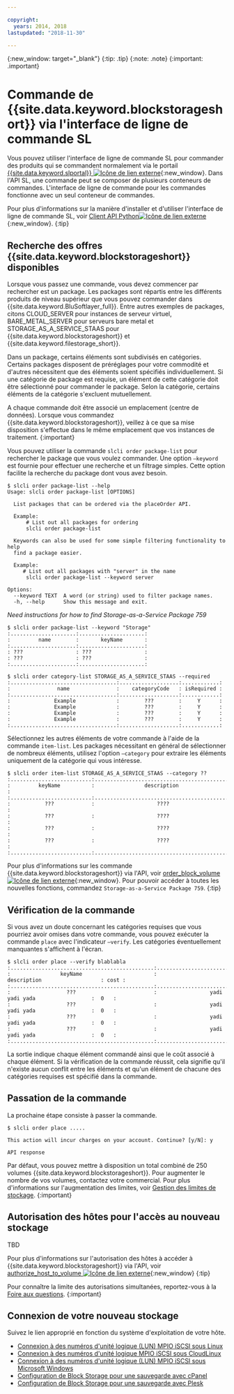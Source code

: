 ```yaml
---

copyright:
  years: 2014, 2018
lastupdated: "2018-11-30"

---
```

{:new_window: target="_blank"}
{:tip: .tip}
{:note: .note}
{:important: .important}

# Commande de {{site.data.keyword.blockstorageshort}} via l'interface de ligne de commande SL

Vous pouvez utiliser l'interface de ligne de commande SL pour commander des produits qui se commandent normalement via le portail [{{site.data.keyword.slportal}} ![Icône de lien externe](../../icons/launch-glyph.svg "Icône de lien externe")](https://control.softlayer.com/){:new_window}. Dans l'API SL, une commande peut se composer de plusieurs conteneurs de commandes. L'interface de ligne de commande pour les commandes fonctionne avec un seul conteneur de commandes.

Pour plus d'informations sur la manière d'installer et d'utiliser l'interface de ligne de commande SL, voir [Client API Python![Icône de lien externe](../../icons/launch-glyph.svg "Icône de lien externe")](https://softlayer-python.readthedocs.io/en/latest/cli.html){:new_window}.
{:tip}

## Recherche des offres {{site.data.keyword.blockstorageshort}} disponibles

Lorsque vous passez une commande, vous devez commencer par rechercher est un package. Les packages sont répartis entre les différents produits de niveau supérieur que vous pouvez commander dans {{site.data.keyword.BluSoftlayer_full}}. Entre autres exemples de packages, citons CLOUD_SERVER pour instances de serveur virtuel, BARE_METAL_SERVER pour serveurs bare metal et STORAGE_AS_A_SERVICE_STAAS pour {{site.data.keyword.blockstorageshort}} et {{site.data.keyword.filestorage_short}}.

Dans un package, certains éléments sont subdivisés en catégories. Certains packages disposent de préréglages pour votre commodité et d'autres nécessitent que des éléments soient spécifiés individuellement. Si une catégorie de package est requise, un élément de cette catégorie doit être sélectionné pour commander le package. Selon la catégorie, certains éléments de la catégorie s'excluent mutuellement.

A chaque commande doit être associé un emplacement (centre de données). Lorsque vous commandez {{site.data.keyword.blockstorageshort}}, veillez à ce que sa mise disposition s'effectue dans le même emplacement que vos instances de traitement.
{:important}

Vous pouvez utiliser la commande `slcli order package-list` pour rechercher le package que vous voulez commander. Une option `–keyword` est fournie pour effectuer une recherche et un filtrage simples. Cette option facilite la recherche du package dont vous avez besoin.

```
$ slcli order package-list --help
Usage: slcli order package-list [OPTIONS]

  List packages that can be ordered via the placeOrder API.

  Example:
      # List out all packages for ordering
      slcli order package-list

  Keywords can also be used for some simple filtering functionality to help
  find a package easier.

  Example:
     # List out all packages with "server" in the name
      slcli order package-list --keyword server

Options:
  --keyword TEXT  A word (or string) used to filter package names.
  -h, --help      Show this message and exit.
```

*Need instructions for how to find Storage-as-a-Service Package 759*

```
$ slcli order package-list --keyword "Storage"
:.....................:.....................:
:         name        :       keyName       :
:.....................:.....................:
: ???                 : ???                 :
: ???                 : ???                 :
:.....................:.....................:
```

```
$ slcli order category-list STORAGE_AS_A_SERVICE_STAAS --required
:..................................:...................:............:
:               name               :    categoryCode   : isRequired :
:..................................:...................:............:
:              Example             :        ???        :     Y      :
:              Example             :        ???        :     Y      :
:              Example             :        ???        :     Y      :
:              Example             :        ???        :     Y      :
:..................................:...................:............:
```

Sélectionnez les autres éléments de votre commande à l'aide de la commande `item-list`. Les packages nécessitant en général de sélectionner de nombreux éléments, utilisez l'option `–category` pour extraire les éléments uniquement de la catégorie qui vous intéresse.

```
$ slcli order item-list STORAGE_AS_A_SERVICE_STAAS --category ??
:..........................:..............................................:
:         keyName          :                description                   :
:..........................:..............................................:
:           ???            :                    ????                      :
:           ???            :                    ????                      :
:           ???            :                    ????                      :
:           ???            :                    ????                      :
:..........................:..............................................:
```

Pour plus d'informations sur les commande {{site.data.keyword.blockstorageshort}} via l'API, voir [order_block_volume ![Icône de lien externe](../../icons/launch-glyph.svg "Icône de lien externe")](https://softlayer-python.readthedocs.io/en/latest/api/managers/block.html#SoftLayer.managers.block.BlockStorageManager.order_block_volume){:new_window}.
Pour pouvoir accéder à toutes les nouvelles fonctions, commandez `Storage-as-a-Service Package 759`.
{:tip}

## Vérification de la commande

Si vous avez un doute concernant les catégories requises que vous pourriez avoir omises dans votre commande, vous pouvez exécuter la commande `place` avec l'indicateur `–verify`. Les catégories éventuellement manquantes s'affichent à l'écran.


```
$ slcli order place --verify blablabla
:..............................................:.................................................:......:
:                keyName                       :                   description                   : cost :
:..............................................:.................................................:......:
:                  ???                         :                 yadi yadi yada                  :  0   :
:                  ???                         :                 yadi yadi yada                  :  0   :
:                  ???                         :                 yadi yadi yada                  :  0   :
:                  ???                         :                 yadi yadi yada                  :  0   :
:..............................................:.................................................:......:
```

La sortie indique chaque élément commandé ainsi que le coût associé à chaque élément. Si la vérification de la commande réussit, cela signifie qu'il n'existe aucun conflit entre les éléments et qu'un élément de chacune des catégories requises est spécifié dans la commande.

## Passation de la commande

La prochaine étape consiste à passer la commande.

```
$ slcli order place .....

This action will incur charges on your account. Continue? [y/N]: y

API response
```

Par défaut, vous pouvez mettre à disposition un total combiné de 250 volumes {{site.data.keyword.blockstorageshort}}. Pour augmenter le nombre de vos volumes, contactez votre commercial. Pour plus d'informations sur l'augmentation des limites, voir [Gestion des limites de stockage](managing-storage-limits.html).
{:important}

## Autorisation des hôtes pour l'accès au nouveau stockage

TBD

Pour plus d'informations sur l'autorisation des hôtes à accéder à {{site.data.keyword.blockstorageshort}} via l'API, voir [authorize_host_to_volume ![Icône de lien externe](../../icons/launch-glyph.svg "Icône de lien externe")](https://softlayer-python.readthedocs.io/en/latest/api/managers/block.html#SoftLayer.managers.block.BlockStorageManager.authorize_host_to_volume){:new_window}
{:tip}

Pour connaître la limite des autorisations simultanées, reportez-vous à la [Foire aux questions](faqs.html).
{:important}

## Connexion de votre nouveau stockage

Suivez le lien approprié en fonction du système d'exploitation de votre hôte.
- [Connexion à des numéros d'unité logique (LUN) MPIO iSCSI sous Linux](accessing_block_storage_linux.html)
- [Connexion à des numéros d'unité logique MPIO iSCSI sous CloudLinux](configure-iscsi-cloudlinux.html)
- [Connexion à des numéros d'unité logique (LUN) MPIO iSCSI sous Microsoft Windows](accessing-block-storage-windows.html)
- [Configuration de Block Storage pour une sauvegarde avec cPanel](configure-backup-cpanel.html)
- [Configuration de Block Storage pour une sauvegarde avec Plesk](configure-backup-plesk.html)
